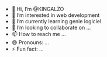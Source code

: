 - 👋 Hi, I’m @KINGALZO
- 👀 I’m interested in web development
- 🌱 I’m currently learning genie logiciel
- 💞️ I’m looking to collaborate on ...
- 📫 How to reach me ...
- 😄 Pronouns: ...
- ⚡ Fun fact: ...

<!---
KINGALZO/KINGALZO is a ✨ special ✨ repository because its `README.md` (this file) appears on your GitHub profile.
You can click the Preview link to take a look at your changes.
--->
